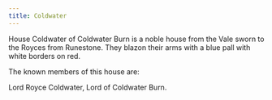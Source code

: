 ```yaml
---
title: Coldwater
---
```


House Coldwater of Coldwater Burn is a noble house from the Vale sworn to the Royces from Runestone. They blazon their arms with a blue pall with white borders on red.

The known members of this house are:

Lord Royce Coldwater, Lord of Coldwater Burn. 


